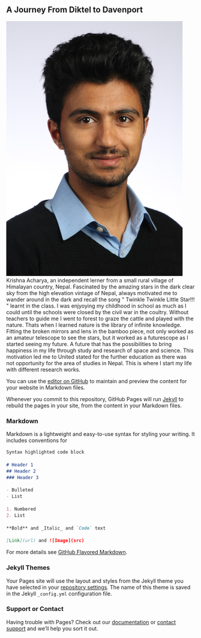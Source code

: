 ## A Journey From Diktel to Davenport
<img src="images/krishna.jpg">
Krishna Acharya, an independent lerner from a small rural village of Himalayan country, Nepal. Fascinated by the amazing stars in the dark clear sky from the high elevation vintage of Nepal, always motivated me to wander around in the dark and recall the song " Twinkle Twinkle Little Star!!! " learnt in the class. I was enjyoying my childhood in school as much as I could until the schools were closed by  the civil war in the coultry. Without teachers to guide me I went to forest to graze the cattle and played with the nature. Thats when I learned nature is the library of infinite knowledge. Fitting the broken mirrors and lens in the bamboo piece, not only worked as an amateur telescope to see the stars, but it  worked as a futurescope as I started seeing my future. A future that has the possibilities to bring happiness in my life through study and research of space and science. This motivation led me to United stated for the further education as there was not opportunity for the area of studies in Nepal. This is where I start my life with different research works. 

You can use the [editor on GitHub](https://github.com/Krishna1135/Hari-Krishna.github.io/edit/master/README.md) to maintain and preview the content for your website in Markdown files.

Whenever you commit to this repository, GitHub Pages will run [Jekyll](https://jekyllrb.com/) to rebuild the pages in your site, from the content in your Markdown files.

### Markdown

Markdown is a lightweight and easy-to-use syntax for styling your writing. It includes conventions for

```markdown
Syntax highlighted code block

# Header 1
## Header 2
### Header 3

- Bulleted
- List

1. Numbered
2. List

**Bold** and _Italic_ and `Code` text

[Link](url) and ![Image](src)
```

For more details see [GitHub Flavored Markdown](https://guides.github.com/features/mastering-markdown/).

### Jekyll Themes

Your Pages site will use the layout and styles from the Jekyll theme you have selected in your [repository settings](https://github.com/Krishna1135/Hari-Krishna.github.io/settings). The name of this theme is saved in the Jekyll `_config.yml` configuration file.

### Support or Contact

Having trouble with Pages? Check out our [documentation](https://help.github.com/categories/github-pages-basics/) or [contact support](https://github.com/contact) and we’ll help you sort it out.
